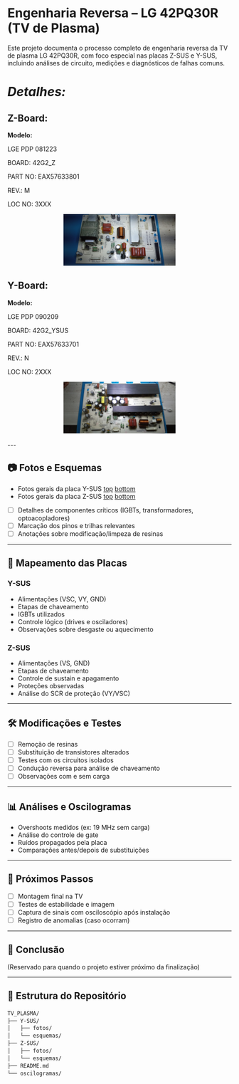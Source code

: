 # Engenharia Reversa – LG 42PQ30R (TV de Plasma)

Este projeto documenta o processo completo de engenharia reversa da TV de plasma LG 42PQ30R, com foco especial nas placas Z-SUS e Y-SUS, incluindo análises de circuito, medições e diagnósticos de falhas comuns.

# _Detalhes:_

## Z-Board:

**Modelo:**

LGE PDP 081223

BOARD: 42G2_Z

PART NO: EAX57633801

REV.: M

LOC NO: 3XXX

<p align="center">
 <img src="images/Z-board-top.jpg" alt="ZBOARD" width="50%"/>
</p>

## Y-Board:

**Modelo:**

LGE PDP 090209

BOARD: 42G2_YSUS

PART NO: EAX57633701

REV.: N

LOC NO: 2XXX

<p align="center">
 <img src="images/Y-board-top.jpg" alt="YBOARD" width="50%"/>
</p>
---

## 📷 Fotos e Esquemas

- Fotos gerais da placa Y-SUS [top](images/Y-board-top.jpg) [bottom](images/Y-board-bottom.jpg)
- Fotos gerais da placa Z-SUS [top](images/Z-board-top.jpg) [bottom](images/Z-board-bottom.jpg)
- [ ] Detalhes de componentes críticos (IGBTs, transformadores, optoacopladores)
- [ ] Marcação dos pinos e trilhas relevantes
- [ ] Anotações sobre modificação/limpeza de resinas

---

## 🧩 Mapeamento das Placas

### Y-SUS
- Alimentações (VSC, VY, GND)
- Etapas de chaveamento
- IGBTs utilizados
- Controle lógico (drives e osciladores)
- Observações sobre desgaste ou aquecimento

### Z-SUS
- Alimentações (VS, GND)
- Etapas de chaveamento
- Controle de sustain e apagamento
- Proteções observadas
- Análise do SCR de proteção (VY/VSC)

---

## 🛠 Modificações e Testes

- [ ] Remoção de resinas
- [ ] Substituição de transistores alterados
- [ ] Testes com os circuitos isolados
- [ ] Condução reversa para análise de chaveamento
- [ ] Observações com e sem carga

---

## 📊 Análises e Oscilogramas

- Overshoots medidos (ex: 19 MHz sem carga)
- Análise do controle de gate
- Ruídos propagados pela placa
- Comparações antes/depois de substituições

---

## 🧪 Próximos Passos

- [ ] Montagem final na TV
- [ ] Testes de estabilidade e imagem
- [ ] Captura de sinais com osciloscópio após instalação
- [ ] Registro de anomalias (caso ocorram)

---

## 📝 Conclusão

(Reservado para quando o projeto estiver próximo da finalização)

---

## 📁 Estrutura do Repositório

```bash
TV_PLASMA/
├── Y-SUS/
│   ├── fotos/
│   └── esquemas/
├── Z-SUS/
│   ├── fotos/
│   └── esquemas/
├── README.md
└── oscilogramas/

